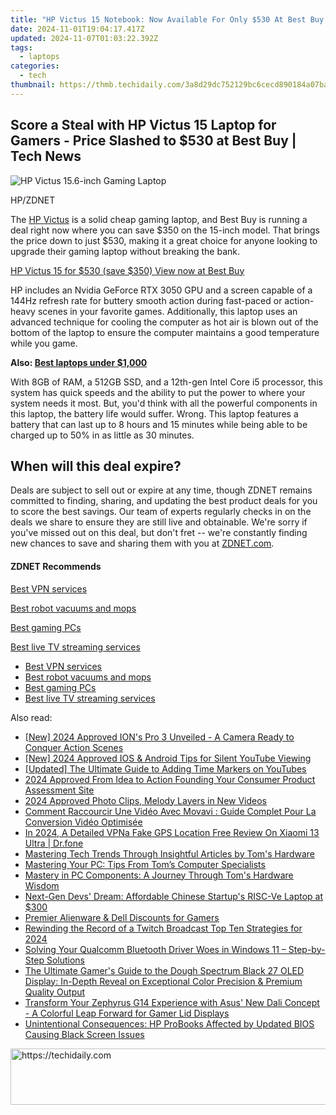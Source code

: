 ```yaml
---
title: "HP Victus 15 Notebook: Now Available For Only $530 At Best Buy – The Latest News On Price Drop"
date: 2024-11-01T19:04:17.417Z
updated: 2024-11-07T01:03:22.392Z
tags:
  - laptops
categories:
  - tech
thumbnail: https://thmb.techidaily.com/3a8d29dc752129bc6cecd890184a07ba60927370b95afc8af67003c49b108b72.jpg
---
```


## Score a Steal with HP Victus 15 Laptop for Gamers - Price Slashed to $530 at Best Buy | Tech News

![HP Victus 15.6-inch Gaming Laptop](https://www.zdnet.com/a/img/resize/c76eb320c90cd08730e6a2eea99322eb9d844a70/2022/11/18/4c67be38-88b2-4f53-afbf-d6e3acfa850a/hp-victus-14-inch.jpg?auto=webp&width=1280)

HP/ZDNET

The [HP Victus](https://shop-links.co/link/?url=https%3A%2F%2Fwww.bestbuy.com%2Fsite%2Fhp-victus-15-6-full-hd-144hz-gaming-laptop-intel-core-i5-8gb-memory-nvidia-geforce-rtx-3050-512gb-ssd-performance-blue%2F6570600.p%3FskuId%3D6570600&publisher_slug=itechdaily19598&exclusive=1) is a solid cheap gaming laptop, and Best Buy is running a deal right now where you can save $350 on the 15-inch model. That brings the price down to just $530, making it a great choice for anyone looking to upgrade their gaming laptop without breaking the bank. 

[HP Victus 15 for $530 (save $350) View now at Best Buy](https://shop-links.co/link/?url=https%3A%2F%2Fwww.bestbuy.com%2Fsite%2Fhp-victus-15-6-full-hd-144hz-gaming-laptop-intel-core-i5-8gb-memory-nvidia-geforce-rtx-3050-512gb-ssd-performance-blue%2F6570600.p%3FskuId%3D6570600&publisher_slug=itechdaily19598&exclusive=1)

HP includes an Nvidia GeForce RTX 3050 GPU and a screen capable of a 144Hz refresh rate for buttery smooth action during fast-paced or action-heavy scenes in your favorite games. Additionally, this laptop uses an advanced technique for cooling the computer as hot air is blown out of the bottom of the laptop to ensure the computer maintains a good temperature while you game.

**Also: [Best laptops under $1,000](https://www.zdnet.com/article/best-laptop-under-1000/)**

With 8GB of RAM, a 512GB SSD, and a 12th-gen Intel Core i5 processor, this system has quick speeds and the ability to put the power to where your system needs it most. But, you'd think with all the powerful components in this laptop, the battery life would suffer. Wrong. This laptop features a battery that can last up to 8 hours and 15 minutes while being able to be charged up to 50% in as little as 30 minutes.

## When will this deal expire?

Deals are subject to sell out or expire at any time, though ZDNET remains committed to finding, sharing, and updating the best product deals for you to score the best savings. Our team of experts regularly checks in on the deals we share to ensure they are still live and obtainable. We're sorry if you've missed out on this deal, but don't fret -- we're constantly finding new chances to save and sharing them with you at [ZDNET.com](https://www.zdnet.com/). 

#### **ZDNET** Recommends

[Best VPN services](https://www.zdnet.com/article/best-vpn/ "Best VPN services")

[Best robot vacuums and mops](https://www.zdnet.com/article/best-robot-vacuum-mop/ "Best robot vacuums and mops")

[Best gaming PCs](https://www.zdnet.com/article/best-gaming-pc/ "Best gaming PCs")

[Best live TV streaming services](https://www.zdnet.com/article/best-live-tv-streaming-service/ "Best live TV streaming services")

* [Best VPN services](https://www.zdnet.com/article/best-vpn/ "Best VPN services")
* [Best robot vacuums and mops](https://www.zdnet.com/article/best-robot-vacuum-mop/ "Best robot vacuums and mops")
* [Best gaming PCs](https://www.zdnet.com/article/best-gaming-pc/ "Best gaming PCs")
* [Best live TV streaming services](https://www.zdnet.com/article/best-live-tv-streaming-service/ "Best live TV streaming services")

<ins class="adsbygoogle"
     style="display:block"
     data-ad-format="autorelaxed"
     data-ad-client="ca-pub-7571918770474297"
     data-ad-slot="1223367746"></ins>

<ins class="adsbygoogle"
     style="display:block"
     data-ad-client="ca-pub-7571918770474297"
     data-ad-slot="8358498916"
     data-ad-format="auto"
     data-full-width-responsive="true"></ins>

<span class="atpl-alsoreadstyle">Also read:</span>
<div><ul>
<li><a href="https://fox-info.techidaily.com/new-2024-approved-ions-pro-3-unveiled-a-camera-ready-to-conquer-action-scenes/"><u>[New] 2024 Approved ION's Pro 3 Unveiled - A Camera Ready to Conquer Action Scenes</u></a></li>
<li><a href="https://youtube-tips.techidaily.com/024-approved-ios-and-android-tips-for-silent-youtube-viewing/"><u>[New] 2024 Approved IOS & Android Tips for Silent YouTube Viewing</u></a></li>
<li><a href="https://article-helps.techidaily.com/updated-the-ultimate-guide-to-adding-time-markers-on-youtubes/"><u>[Updated] The Ultimate Guide to Adding Time Markers on YouTubes</u></a></li>
<li><a href="https://fox-glue.techidaily.com/2024-approved-from-idea-to-action-founding-your-consumer-product-assessment-site/"><u>2024 Approved From Idea to Action Founding Your Consumer Product Assessment Site</u></a></li>
<li><a href="https://extra-skills.techidaily.com/2024-approved-photo-clips-melody-layers-in-new-videos/"><u>2024 Approved Photo Clips, Melody Layers in New Videos</u></a></li>
<li><a href="https://blog-min.techidaily.com/comment-raccourcir-une-video-avec-movavi-guide-complet-pour-la-conversion-video-optimisee/"><u>Comment Raccourcir Une Vidéo Avec Movavi : Guide Complet Pour La Conversion Vidéo Optimisée</u></a></li>
<li><a href="https://change-location.techidaily.com/in-2024-a-detailed-vpna-fake-gps-location-free-review-on-xiaomi-13-ultra-drfone-by-drfone-virtual-android/"><u>In 2024, A Detailed VPNa Fake GPS Location Free Review On Xiaomi 13 Ultra | Dr.fone</u></a></li>
<li><a href="https://hardware-reviews.techidaily.com/mastering-tech-trends-through-insightful-articles-by-toms-hardware/"><u>Mastering Tech Trends Through Insightful Articles by Tom's Hardware</u></a></li>
<li><a href="https://hardware-reviews.techidaily.com/mastering-your-pc-tips-from-toms-computer-specialists/"><u>Mastering Your PC: Tips From Tom’s Computer Specialists</u></a></li>
<li><a href="https://hardware-reviews.techidaily.com/mastery-in-pc-components-a-journey-through-toms-hardware-wisdom/"><u>Mastery in PC Components: A Journey Through Tom's Hardware Wisdom</u></a></li>
<li><a href="https://hardware-reviews.techidaily.com/next-gen-devs-dream-affordable-chinese-startups-risc-ve-laptop-at-300/"><u>Next-Gen Devs' Dream: Affordable Chinese Startup's RISC-Ve Laptop at $300</u></a></li>
<li><a href="https://hardware-reviews.techidaily.com/premier-alienware-and-dell-discounts-for-gamers/"><u>Premier Alienware & Dell Discounts for Gamers</u></a></li>
<li><a href="https://extra-guidance.techidaily.com/rewinding-the-record-of-a-twitch-broadcast-top-ten-strategies-for-2024/"><u>Rewinding the Record of a Twitch Broadcast Top Ten Strategies for 2024</u></a></li>
<li><a href="https://driver-error.techidaily.com/solving-your-qualcomm-bluetooth-driver-woes-in-windows-11-step-by-step-solutions/"><u>Solving Your Qualcomm Bluetooth Driver Woes in Windows 11 – Step-by-Step Solutions</u></a></li>
<li><a href="https://hardware-reviews.techidaily.com/1723862761277-the-ultimate-gamers-guide-to-the-dough-spectrum-black-27-oled-display-in-depth-reveal-on-exceptional-color-precision-and-premium-quality-output/"><u>The Ultimate Gamer's Guide to the Dough Spectrum Black 27 OLED Display: In-Depth Reveal on Exceptional Color Precision & Premium Quality Output</u></a></li>
<li><a href="https://hardware-reviews.techidaily.com/transform-your-zephyrus-g14-experience-with-asus-new-dali-concept-a-colorful-leap-forward-for-gamer-lid-displays/"><u>Transform Your Zephyrus G14 Experience with Asus' New Dali Concept - A Colorful Leap Forward for Gamer Lid Displays</u></a></li>
<li><a href="https://hardware-reviews.techidaily.com/unintentional-consequences-hp-probooks-affected-by-updated-bios-causing-black-screen-issues/"><u>Unintentional Consequences: HP ProBooks Affected by Updated BIOS Causing Black Screen Issues</u></a></li>
</ul></div>

<!-- affiliate ads begin -->
<a href="https://appsumo.8odi.net/c/5597632/2144310/7443" target="_top" id="2144310">
  <img src="//a.impactradius-go.com/display-ad/7443-2144310" border="0" alt="https://techidaily.com" width="728" height="90"/>
</a>
<img height="0" width="0" src="https://appsumo.8odi.net/i/5597632/2144310/7443" style="position:absolute;visibility:hidden;" border="0" />
<!-- affiliate ads end -->

